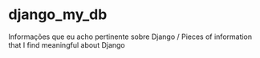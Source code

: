 # django_my_db
Informações que eu acho pertinente sobre Django / Pieces of information that I find meaningful about Django
